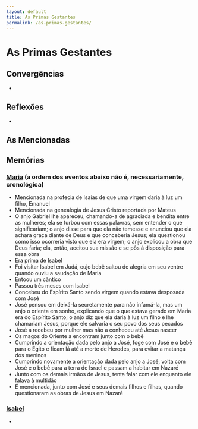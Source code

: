 ```yaml
---
layout: default
title: As Primas Gestantes
permalink: /as-primas-gestantes/
---
```


# As Primas Gestantes

## Convergências
-

## Reflexões
-

## As Mencionadas

## Memórias

### [Maria](../maria) (a ordem dos eventos abaixo não é, necessariamente, cronológica)
- Mencionada na profecia de Isaías de que uma virgem daria à luz um filho, Emanuel
- Mencionada na genealogia de Jesus Cristo reportada por Mateus
- O anjo Gabriel lhe apareceu, chamando-a de agraciada e bendita entre as mulheres; ela se turbou com essas palavras, sem entender o que significariam; o anjo disse para que ela não temesse e anunciou que ela achara graça diante de Deus e que conceberia Jesus; ela questionou como isso ocorreria visto que ela era virgem; o anjo explicou a obra que Deus faria; ela, então, aceitou sua missão e se pôs à disposição para essa obra
- Era prima de Isabel
- Foi visitar Isabel em Judá, cujo bebê saltou de alegria em seu ventre quando ouviu a saudação de Maria
- Entoou um cântico
- Passou três meses com Isabel
- Concebeu do Espírito Santo sendo virgem quando estava desposada com José
- José pensou em deixá-la secretamente para não infamá-la, mas um anjo o orienta em sonho, explicando que o que estava gerado em Maria era do Espírito Santo; o anjo diz que ela daria à luz um filho e lhe chamariam Jesus, porque ele salvaria o seu povo dos seus pecados
- José a recebeu por mulher mas não a conheceu até Jesus nascer
- Os magos do Oriente a encontram junto com o bebê
- Cumprindo a orientação dada pelo anjo a José, foge com José e o bebê para o Egito e ficam lá até a morte de Herodes, para evitar a matança dos meninos
- Cumprindo novamente a orientação dada pelo anjo a José, volta com José e o bebê para a terra de Israel e passam a habitar em Nazaré
- Junto com os demais irmãos de Jesus, tenta falar com ele enquanto ele falava à multidão
- É mencionada, junto com José e seus demais filhos e filhas, quando questionaram as obras de Jesus em Nazaré

### [Isabel](../isabel)
- 


